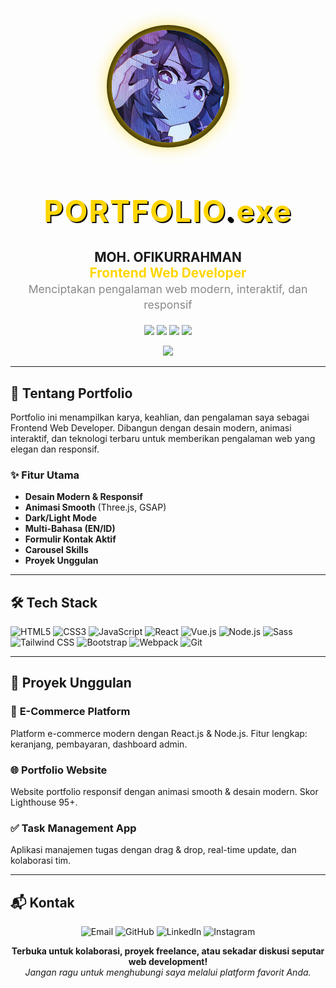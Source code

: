 <!-- README.md untuk Portfolio MOH. OFIKURRAHMAN -->

<p align="center">
  <img src="profile.jpg" alt="Profile" width="180" style="border-radius:50%; box-shadow:0 0 30px #FFD600, 0 0 0 8px #0a0a0a; margin-bottom: 10px;">
</p>

<h1 align="center" style="color:#FFD600; font-size:3rem; text-shadow:2px 2px 0 #0a0a0a; letter-spacing:2px;">
  <span>PORTFOLIO<span style="color:#0a0a0a;">.</span><span style="color:#FFD600;">exe</span></span>
</h1>

<p align="center" style="font-size:1.3rem;">
  <b>MOH. OFIKURRAHMAN</b> <br/>
  <span style="color:#FFD600; font-weight:bold;">Frontend Web Developer</span> <br/>
  <span style="font-size:1.1rem; color:#888;">Menciptakan pengalaman web modern, interaktif, dan responsif</span>
</p>

<p align="center">
  <a href="mailto:moh.ofikurxyz@gmail.com"><img src="https://img.shields.io/badge/Email-D14836?style=flat-square&logo=gmail&logoColor=fff"/></a>
  <a href="https://github.com/ofikur"><img src="https://img.shields.io/badge/GitHub-181717?style=flat-square&logo=github&logoColor=fff"/></a>
  <a href="https://linkedin.com/in/ofikur"><img src="https://img.shields.io/badge/LinkedIn-0077B5?style=flat-square&logo=linkedin&logoColor=fff"/></a>
  <a href="https://instagram.com/ofikurr"><img src="https://img.shields.io/badge/Instagram-E4405F?style=flat-square&logo=instagram&logoColor=fff"/></a>
</p>

<p align="center" style="margin-top: 10px;">
  <img src="https://readme-typing-svg.demolab.com?font=Fira+Code&size=26&pause=1000&color=FFD600&center=true&vCenter=true&width=700&lines=Hi%2C+Saya+Ofikurrahman!;Frontend+Web+Developer+%7C+Modern+UI%2FUX;React%2C+Vue%2C+Node%2C+dan+lainnya!;Terbuka+untuk+Kolaborasi+dan+Proyek+Freelance"/>
</p>

---

## 🚀 Tentang Portfolio

Portfolio ini menampilkan karya, keahlian, dan pengalaman saya sebagai Frontend Web Developer. Dibangun dengan desain modern, animasi interaktif, dan teknologi terbaru untuk memberikan pengalaman web yang elegan dan responsif.

### ✨ Fitur Utama
- **Desain Modern & Responsif**
- **Animasi Smooth** (Three.js, GSAP)
- **Dark/Light Mode**
- **Multi-Bahasa (EN/ID)**
- **Formulir Kontak Aktif**
- **Carousel Skills**
- **Proyek Unggulan**

---

## 🛠️ Tech Stack

![HTML5](https://img.shields.io/badge/HTML5-E34F26?style=for-the-badge&logo=html5&logoColor=fff)
![CSS3](https://img.shields.io/badge/CSS3-1572B6?style=for-the-badge&logo=css3&logoColor=fff)
![JavaScript](https://img.shields.io/badge/JavaScript-F7DF1E?style=for-the-badge&logo=javascript&logoColor=222)
![React](https://img.shields.io/badge/React-20232A?style=for-the-badge&logo=react&logoColor=61DAFB)
![Vue.js](https://img.shields.io/badge/Vue.js-35495E?style=for-the-badge&logo=vue.js&logoColor=4FC08D)
![Node.js](https://img.shields.io/badge/Node.js-339933?style=for-the-badge&logo=nodedotjs&logoColor=fff)
![Sass](https://img.shields.io/badge/Sass-CC6699?style=for-the-badge&logo=sass&logoColor=fff)
![Tailwind CSS](https://img.shields.io/badge/Tailwind-06B6D4?style=for-the-badge&logo=tailwindcss&logoColor=fff)
![Bootstrap](https://img.shields.io/badge/Bootstrap-7952B3?style=for-the-badge&logo=bootstrap&logoColor=fff)
![Webpack](https://img.shields.io/badge/Webpack-8DD6F9?style=for-the-badge&logo=webpack&logoColor=222)
![Git](https://img.shields.io/badge/Git-F05032?style=for-the-badge&logo=git&logoColor=fff)

---

## 🌟 Proyek Unggulan

### 🛒 **E-Commerce Platform**
Platform e-commerce modern dengan React.js & Node.js. Fitur lengkap: keranjang, pembayaran, dashboard admin.

### 🌐 **Portfolio Website**
Website portfolio responsif dengan animasi smooth & desain modern. Skor Lighthouse 95+.

### ✅ **Task Management App**
Aplikasi manajemen tugas dengan drag & drop, real-time update, dan kolaborasi tim.

---

## 📬 Kontak

<p align="center">
  <a href="mailto:moh.ofikurxyz@gmail.com" style="text-decoration:none;">
    <img src="https://img.shields.io/badge/Email-D14836?style=for-the-badge&logo=gmail&logoColor=fff" alt="Email"/>
  </a>
  <a href="https://github.com/ofikur" target="_blank" style="text-decoration:none;">
    <img src="https://img.shields.io/badge/GitHub-181717?style=for-the-badge&logo=github&logoColor=fff" alt="GitHub"/>
  </a>
  <a href="https://linkedin.com/in/ofikur" target="_blank" style="text-decoration:none;">
    <img src="https://img.shields.io/badge/LinkedIn-0077B5?style=for-the-badge&logo=linkedin&logoColor=fff" alt="LinkedIn"/>
  </a>
  <a href="https://instagram.com/ofikurr" target="_blank" style="text-decoration:none;">
    <img src="https://img.shields.io/badge/Instagram-E4405F?style=for-the-badge&logo=instagram&logoColor=fff" alt="Instagram"/>
  </a>
</p>

<p align="center">
  <b>Terbuka untuk kolaborasi, proyek freelance, atau sekadar diskusi seputar web development!</b><br/>
  <i>Jangan ragu untuk menghubungi saya melalui platform favorit Anda.</i>
</p>
